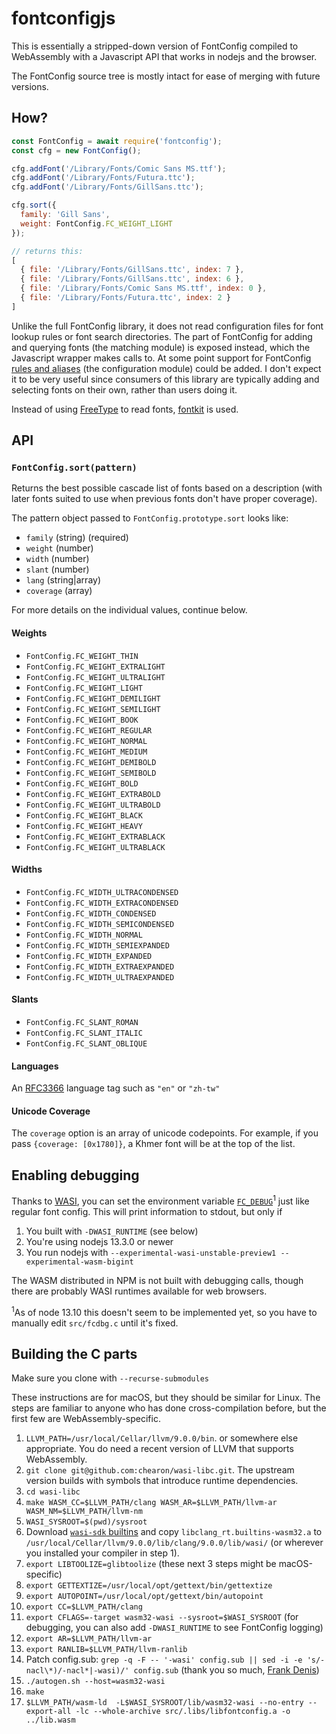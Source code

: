 # fontconfigjs

This is essentially a stripped-down version of FontConfig compiled to WebAssembly with a Javascript API that works in nodejs and the browser.

The FontConfig source tree is mostly intact for ease of merging with future versions. 

## How?

```javascript
const FontConfig = await require('fontconfig');
const cfg = new FontConfig();

cfg.addFont('/Library/Fonts/Comic Sans MS.ttf');
cfg.addFont('/Library/Fonts/Futura.ttc');
cfg.addFont('/Library/Fonts/GillSans.ttc');

cfg.sort({
  family: 'Gill Sans',
  weight: FontConfig.FC_WEIGHT_LIGHT
});

// returns this:
[
  { file: '/Library/Fonts/GillSans.ttc', index: 7 },
  { file: '/Library/Fonts/GillSans.ttc', index: 6 },
  { file: '/Library/Fonts/Comic Sans MS.ttf', index: 0 },
  { file: '/Library/Fonts/Futura.ttc', index: 2 }
]
```

Unlike the full FontConfig library, it does not read configuration files for font lookup rules or font search directories. The part of FontConfig for adding and querying fonts (the matching module) is exposed instead, which the Javascript wrapper makes calls to. At some point support for FontConfig [rules and aliases](https://www.freedesktop.org/software/fontconfig/fontconfig-user.html) (the configuration module) could be added. I don't expect it to be very useful since consumers of this library are typically adding and selecting fonts on their own, rather than users doing it.

Instead of using [FreeType](http://freetype.org) to read fonts, [fontkit](https://github.com/foliojs/fontkit) is used.

## API

### `FontConfig.sort(pattern)`

Returns the best possible cascade list of fonts based on a description (with later fonts suited to use when previous fonts don't have proper coverage).

The pattern object passed to `FontConfig.prototype.sort` looks like:

- `family` (string) (required)
- `weight` (number)
- `width` (number)
- `slant` (number)
- `lang`  (string|array<string>)
- `coverage` (array<number>)

For more details on the individual values, continue below.

#### Weights

- `FontConfig.FC_WEIGHT_THIN`
- `FontConfig.FC_WEIGHT_EXTRALIGHT`
- `FontConfig.FC_WEIGHT_ULTRALIGHT`
- `FontConfig.FC_WEIGHT_LIGHT`
- `FontConfig.FC_WEIGHT_DEMILIGHT`
- `FontConfig.FC_WEIGHT_SEMILIGHT`
- `FontConfig.FC_WEIGHT_BOOK`
- `FontConfig.FC_WEIGHT_REGULAR`
- `FontConfig.FC_WEIGHT_NORMAL`
- `FontConfig.FC_WEIGHT_MEDIUM`
- `FontConfig.FC_WEIGHT_DEMIBOLD`
- `FontConfig.FC_WEIGHT_SEMIBOLD`
- `FontConfig.FC_WEIGHT_BOLD`
- `FontConfig.FC_WEIGHT_EXTRABOLD`
- `FontConfig.FC_WEIGHT_ULTRABOLD`
- `FontConfig.FC_WEIGHT_BLACK`
- `FontConfig.FC_WEIGHT_HEAVY`
- `FontConfig.FC_WEIGHT_EXTRABLACK`
- `FontConfig.FC_WEIGHT_ULTRABLACK`

#### Widths

- `FontConfig.FC_WIDTH_ULTRACONDENSED`
- `FontConfig.FC_WIDTH_EXTRACONDENSED`
- `FontConfig.FC_WIDTH_CONDENSED`
- `FontConfig.FC_WIDTH_SEMICONDENSED`
- `FontConfig.FC_WIDTH_NORMAL`
- `FontConfig.FC_WIDTH_SEMIEXPANDED`
- `FontConfig.FC_WIDTH_EXPANDED`
- `FontConfig.FC_WIDTH_EXTRAEXPANDED`
- `FontConfig.FC_WIDTH_ULTRAEXPANDED`

#### Slants

- `FontConfig.FC_SLANT_ROMAN`
- `FontConfig.FC_SLANT_ITALIC`
- `FontConfig.FC_SLANT_OBLIQUE`

#### Languages

An [RFC3366](https://tools.ietf.org/html/rfc3066) language tag such as `"en"` or `"zh-tw"`

#### Unicode Coverage

The `coverage` option is an array of unicode codepoints. For example, if you pass `{coverage: [0x1780]}`, a Khmer font will be at the top of the list.

## Enabling debugging

Thanks to [WASI](https://wasi.dev), you can set the environment variable [`FC_DEBUG`](https://www.freedesktop.org/software/fontconfig/fontconfig-user.html)<sup>1</sup> just like regular font config. This will print information to stdout, but only if

1. You built with `-DWASI_RUNTIME` (see below)
2. You're using nodejs 13.3.0 or newer
3. You run nodejs with `--experimental-wasi-unstable-preview1 --experimental-wasm-bigint`

The WASM distributed in NPM is not built with debugging calls, though there are probably WASI runtimes available for web browsers.

<sup>1</sup>As of node 13.10 this doesn't seem to be implemented yet, so you have to manually edit `src/fcdbg.c` until it's fixed.

## Building the C parts

Make sure you clone with `--recurse-submodules`

These instructions are for macOS, but they should be similar for Linux. The steps are familiar to anyone who has done cross-compilation before, but the first few are WebAssembly-specific.

1. `LLVM_PATH=/usr/local/Cellar/llvm/9.0.0/bin`. or somewhere else appropriate. You do need a recent version of LLVM that supports WebAssembly.
2. `git clone git@github.com:chearon/wasi-libc.git`. The upstream version builds with symbols that introduce runtime dependencies.
3. `cd wasi-libc`
4. `make WASM_CC=$LLVM_PATH/clang WASM_AR=$LLVM_PATH/llvm-ar WASM_NM=$LLVM_PATH/llvm-nm`
5. `WASI_SYSROOT=$(pwd)/sysroot`
6. Download [`wasi-sdk` builtins](https://github.com/WebAssembly/wasi-sdk/releases/download/wasi-sdk-8/libclang_rt.builtins-wasm32-wasi-8.0.tar.gz) and copy `libclang_rt.builtins-wasm32.a` to `/usr/local/Cellar/llvm/9.0.0/lib/clang/9.0.0/lib/wasi/` (or wherever you installed your compiler in step 1).
7. `export LIBTOOLIZE=glibtoolize` (these next 3 steps might be macOS-specific)
8. `export GETTEXTIZE=/usr/local/opt/gettext/bin/gettextize`
9. `export AUTOPOINT=/usr/local/opt/gettext/bin/autopoint`
10. `export CC=$LLVM_PATH/clang`
11. `export CFLAGS=-target wasm32-wasi --sysroot=$WASI_SYSROOT` (for debugging, you can also add `-DWASI_RUNTIME` to see FontConfig logging)
12. `export AR=$LLVM_PATH/llvm-ar`
13. `export RANLIB=$LLVM_PATH/llvm-ranlib`
14. Patch config.sub: `grep -q -F -- '-wasi' config.sub || sed -i -e 's/-nacl\*)/-nacl*|-wasi)/' config.sub` (thank you so much, [Frank Denis](https://00f.net/2019/04/07/compiling-to-webassembly-with-llvm-and-clang/))
15. `./autogen.sh --host=wasm32-wasi`
16. `make`
17. `$LLVM_PATH/wasm-ld  -L$WASI_SYSROOT/lib/wasm32-wasi --no-entry --export-all -lc --whole-archive src/.libs/libfontconfig.a -o ../lib.wasm`
